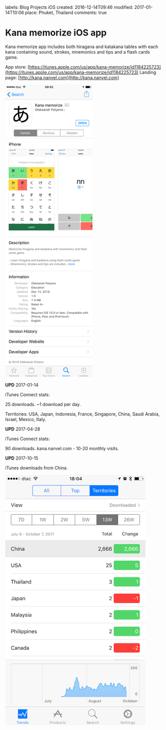 labels: Blog
        Projects
        iOS
created: 2016-12-14T09:46
modified: 2017-01-14T10:06
place: Phuket, Thailand
comments: true

# Kana memorize iOS app

Kana memorize app includes both hiragana and katakana tables with each kana containing sound, strokes, mnemonics and tips and a flash cards game.

App store: [https://itunes.apple.com/us/app/kana-memorize/id1184225723](https://itunes.apple.com/us/app/kana-memorize/id1184225723)
Landing page: [http://kana.nanvel.com](http://kana.nanvel.com)

<img src="kana_app.png" style="width: 20em;" />

**UPD** 2017-01-14

iTunes Connect stats:

25 downloads.
~1 download per day.

Territories: USA, Japan, Indonesia, France, Singapore, China, Saudi Arabia, Israel, Mexico, Italy.

**UPD** 2017-04-28

iTunes Connect stats:

90 downloads.
kana.nanvel.com - 10-20 monthly visits.

**UPD** 2017-10-15

iTunes downloads from China.

![Kana memorize analytics](kana_memorize_analytics_2017_10.png)
